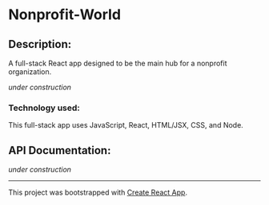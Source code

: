# Nonprofit-World

## Description:

A full-stack React app designed to be the main hub for a nonprofit organization.

*under construction*

### Technology used:

This full-stack app uses JavaScript, React, HTML/JSX, CSS, and Node.

## API Documentation:

*under construction*

---
This project was bootstrapped with [Create React App](https://github.com/facebook/create-react-app).
